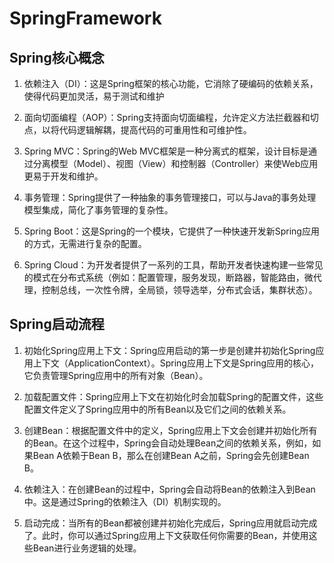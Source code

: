 # SpringFramework

## Spring核心概念

1. 依赖注入（DI）：这是Spring框架的核心功能，它消除了硬编码的依赖关系，使得代码更加灵活，易于测试和维护

2. 面向切面编程（AOP）：Spring支持面向切面编程，允许定义方法拦截器和切点，以将代码逻辑解耦，提高代码的可重用性和可维护性。

3. Spring MVC：Spring的Web MVC框架是一种分离式的框架，设计目标是通过分离模型（Model）、视图（View）和控制器（Controller）来使Web应用更易于开发和维护。

4. 事务管理：Spring提供了一种抽象的事务管理接口，可以与Java的事务处理模型集成，简化了事务管理的复杂性。

5. Spring Boot：这是Spring的一个模块，它提供了一种快速开发新Spring应用的方式，无需进行复杂的配置。

6. Spring Cloud：为开发者提供了一系列的工具，帮助开发者快速构建一些常见的模式在分布式系统（例如：配置管理，服务发现，断路器，智能路由，微代理，控制总线，一次性令牌，全局锁，领导选举，分布式会话，集群状态）。

## Spring启动流程

1. 初始化Spring应用上下文：Spring应用启动的第一步是创建并初始化Spring应用上下文（ApplicationContext）。Spring应用上下文是Spring应用的核心，它负责管理Spring应用中的所有对象（Bean）。

2. 加载配置文件：Spring应用上下文在初始化时会加载Spring的配置文件，这些配置文件定义了Spring应用中的所有Bean以及它们之间的依赖关系。

3. 创建Bean：根据配置文件中的定义，Spring应用上下文会创建并初始化所有的Bean。在这个过程中，Spring会自动处理Bean之间的依赖关系，例如，如果Bean A依赖于Bean B，那么在创建Bean A之前，Spring会先创建Bean B。

4. 依赖注入：在创建Bean的过程中，Spring会自动将Bean的依赖注入到Bean中。这是通过Spring的依赖注入（DI）机制实现的。

5. 启动完成：当所有的Bean都被创建并初始化完成后，Spring应用就启动完成了。此时，你可以通过Spring应用上下文获取任何你需要的Bean，并使用这些Bean进行业务逻辑的处理。

